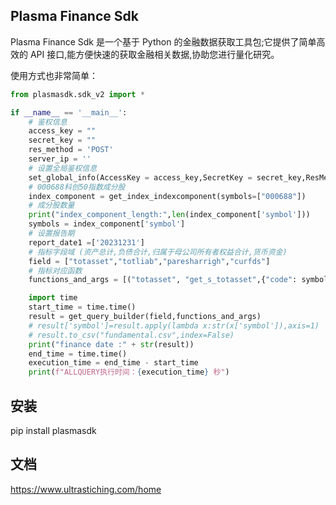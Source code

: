 ## Plasma Finance Sdk

Plasma Finance Sdk 是一个基于 Python 的金融数据获取工具包;它提供了简单高效的 API 接口,能方便快速的获取金融相关数据,协助您进行量化研究。

使用方式也非常简单：

```python
from plasmasdk.sdk_v2 import *

if __name__ == '__main__':
    # 鉴权信息
    access_key = ""
    secret_key = ""
    res_method = 'POST'
    server_ip = ''
    # 设置全局鉴权信息
    set_global_info(AccessKey = access_key,SecretKey = secret_key,ResMethod = res_method,ServerIp = server_ip)
    # 000688科创50指数成分股
    index_component = get_index_indexcomponent(symbols=["000688"])
    # 成分股数量
    print("index_component_length:",len(index_component['symbol']))
    symbols = index_component['symbol']
    # 设置报告期
    report_date1 =['20231231']
    # 指标字段域 (资产总计,负债合计,归属于母公司所有者权益合计,货币资金)
    field = ["totasset","totliab","paresharrigh","curfds"]
    # 指标对应函数
    functions_and_args = [("totasset", "get_s_totasset",{"code": symbols, "report_date": report_date1, "report_type": '3'})]

    import time
    start_time = time.time()
    result = get_query_builder(field,functions_and_args)
    # result['symbol']=result.apply(lambda x:str(x['symbol']),axis=1)
    # result.to_csv("fundamental.csv",index=False)
    print("finance date :" + str(result))
    end_time = time.time()
    execution_time = end_time - start_time
    print(f"ALLQUERY执行时间：{execution_time} 秒")
```

## 安装

pip install plasmasdk

## 文档

https://www.ultrastiching.com/home

